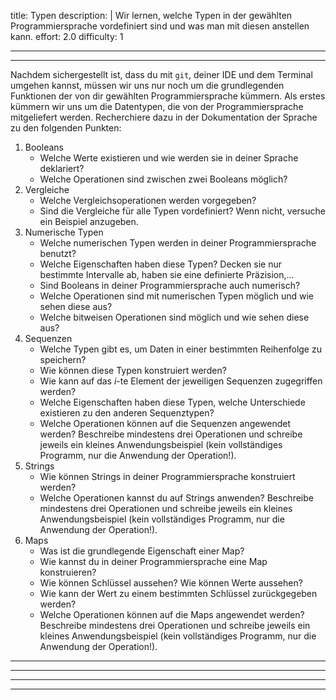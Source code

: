 title: Typen
description: |
  Wir lernen, welche Typen in der gewählten Programmiersprache vordefiniert sind und was man mit diesen anstellen kann.
effort: 2.0
difficulty: 1

---
---
Nachdem sichergestellt ist, dass du mit `git`, deiner IDE und dem Terminal umgehen kannst, müssen wir uns nur noch um die grundlegenden Funktionen der von dir gewählten Programmiersprache kümmern. Als erstes kümmern wir uns um die Datentypen, die von der Programmiersprache mitgeliefert werden. Recherchiere dazu in der Dokumentation der Sprache zu den folgenden Punkten:

1. Booleans
    - Welche Werte existieren und wie werden sie in deiner Sprache deklariert?
    - Welche Operationen sind zwischen zwei Booleans möglich?
2. Vergleiche
    - Welche Vergleichsoperationen werden vorgegeben?
    - Sind die Vergleiche für alle Typen vordefiniert? Wenn nicht, versuche ein Beispiel anzugeben.
3. Numerische Typen
    - Welche numerischen Typen werden in deiner Programmiersprache benutzt?
    - Welche Eigenschaften haben diese Typen? Decken sie nur bestimmte Intervalle ab, haben sie eine definierte Präzision,...
    - Sind Booleans in deiner Programmiersprache auch numerisch?
    - Welche Operationen sind mit numerischen Typen möglich und wie sehen diese aus?
    - Welche bitweisen Operationen sind möglich und wie sehen diese aus?
4. Sequenzen
    - Welche Typen gibt es, um Daten in einer bestimmten Reihenfolge zu speichern?
    - Wie können diese Typen konstruiert werden?
    - Wie kann auf das *i*-te Element der jeweiligen Sequenzen zugegriffen werden?
    - Welche Eigenschaften haben diese Typen, welche Unterschiede existieren zu den anderen Sequenztypen?
    - Welche Operationen können auf die Sequenzen angewendet werden? Beschreibe mindestens drei Operationen und schreibe jeweils ein kleines Anwendungsbeispiel (kein vollständiges Programm, nur die Anwendung der Operation!).
5. Strings
    - Wie können Strings in deiner Programmiersprache konstruiert werden?
    - Welche Operationen kannst du auf Strings anwenden? Beschreibe mindestens drei Operationen und schreibe jeweils ein kleines Anwendungsbeispiel (kein vollständiges Programm, nur die Anwendung der Operation!).
6. Maps
    - Was ist die grundlegende Eigenschaft einer Map?
    - Wie kannst du in deiner Programmiersprache eine Map konstruieren?
    - Wie können Schlüssel aussehen? Wie können Werte aussehen?
    - Wie kann der Wert zu einem bestimmten Schlüssel zurückgegeben werden?
    - Welche Operationen können auf die Maps angewendet werden? Beschreibe mindestens drei Operationen und schreibe jeweils ein kleines Anwendungsbeispiel (kein vollständiges Programm, nur die Anwendung der Operation!).

---
---

---
---
